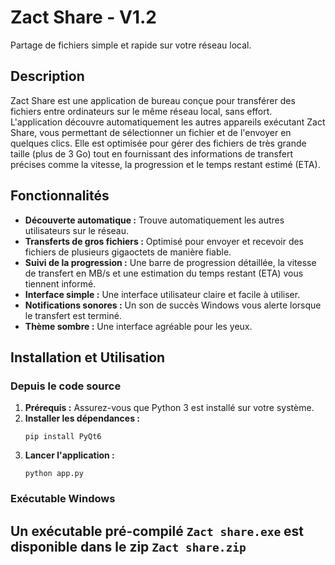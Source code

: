 # Zact Share - V1.2

Partage de fichiers simple et rapide sur votre réseau local.

## Description

Zact Share est une application de bureau conçue pour transférer des fichiers entre ordinateurs sur le même réseau local, sans effort. L'application découvre automatiquement les autres appareils exécutant Zact Share, vous permettant de sélectionner un fichier et de l'envoyer en quelques clics. Elle est optimisée pour gérer des fichiers de très grande taille (plus de 3 Go) tout en fournissant des informations de transfert précises comme la vitesse, la progression et le temps restant estimé (ETA).

## Fonctionnalités

*   **Découverte automatique :** Trouve automatiquement les autres utilisateurs sur le réseau.
*   **Transferts de gros fichiers :** Optimisé pour envoyer et recevoir des fichiers de plusieurs gigaoctets de manière fiable.
*   **Suivi de la progression :** Une barre de progression détaillée, la vitesse de transfert en MB/s et une estimation du temps restant (ETA) vous tiennent informé.
*   **Interface simple :** Une interface utilisateur claire et facile à utiliser.
*   **Notifications sonores :** Un son de succès Windows vous alerte lorsque le transfert est terminé.
*   **Thème sombre :** Une interface agréable pour les yeux.

## Installation et Utilisation

### Depuis le code source

1.  **Prérequis :** Assurez-vous que Python 3 est installé sur votre système.
2.  **Installer les dépendances :**
    ```shell
    pip install PyQt6
    ```
3.  **Lancer l'application :**
    ```shell
    python app.py
    ```

### Exécutable Windows

Un exécutable pré-compilé `Zact share.exe` est disponible dans le zip `Zact share.zip`
---
